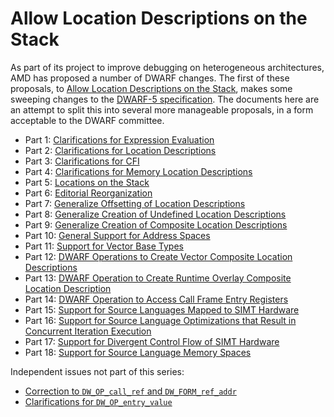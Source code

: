 # Allow Location Descriptions on the Stack

As part of its project to improve debugging on heterogeneous architectures,
AMD has proposed a number of DWARF changes. The first of these proposals,
to [Allow Location Descriptions on the Stack][amd],
makes some sweeping changes to the [DWARF-5 specification][dwarf5].
The documents here are an attempt to split this into several
more manageable proposals, in a form acceptable to the DWARF committee.

* Part 1: [Clarifications for Expression Evaluation](001-clarifications-eval.txt)
* Part 2: [Clarifications for Location Descriptions](002-clarifications-loc.txt)
* Part 3: [Clarifications for CFI](003-clarifications-cfi.txt)
* Part 4: [Clarifications for Memory Location Descriptions](004-clarifications-mem.txt)
* Part 5: [Locations on the Stack](005-locations-on-stack.txt)
* Part 6: [Editorial Reorganization](006-editorial.txt)
* Part 7: [Generalize Offsetting of Location Descriptions](010-generalize-offsetting.txt)
* Part 8: [Generalize Creation of Undefined Location Descriptions](011-generalize-undefined.txt)
* Part 9: [Generalize Creation of Composite Location Descriptions](012-generalize-composite.txt)
* Part 10: [General Support for Address Spaces](013-generalize-address-spaces.txt)
* Part 11: [Support for Vector Base Types](014-vector-base-types.txt)
* Part 12: [DWARF Operations to Create Vector Composite Location Descriptions](015-vector-composite-location-descriptions.txt)
* Part 13: [DWARF Operation to Create Runtime Overlay Composite Location Description](016-overlay-composite-location-descriptions.txt)
* Part 14: [DWARF Operation to Access Call Frame Entry Registers](017-call-frame-entry-registers.txt)
* Part 15: [Support for Source Languages Mapped to SIMT Hardware](018-simt-hardware.txt)
* Part 16: [Support for Source Language Optimizations that Result in Concurrent Iteration Execution](020-simd-hardware.txt)
* Part 17: [Support for Divergent Control Flow of SIMT Hardware](021-divergent-control-flow.txt)
* Part 18: [Support for Source Language Memory Spaces](022-memory-spaces.txt)

Independent issues not part of this series:

* [Correction to `DW_OP_call_ref` and `DW_FORM_ref_addr`](call-ref.txt)
* [Clarifications for `DW_OP_entry_value`](entry-value.txt)

[amd]: https://llvm.org/docs/AMDGPUDwarfExtensionAllowLocationDescriptionOnTheDwarfExpressionStack/AMDGPUDwarfExtensionAllowLocationDescriptionOnTheDwarfExpressionStack.html#a-2-general-description
[dwarf5]: https://dwarfstd.org/Dwarf5Std.php
